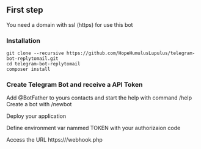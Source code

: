 ## First step
You need a domain with ssl (https) for use this bot

### Installation
```shell
git clone --recursive https://github.com/HopeHumulusLupulus/telegram-bot-replytomail.git
cd telegram-bot-replytomail
composer install
```

### Create Telegram Bot and receive a API Token

Add @BotFather to yours contacts and start the help with command
    /help
Create a bot with
    /newbot

Deploy your application

Define environment var nammed TOKEN with your authorizaion code

Access the URL https://<your-domain>/webhook.php
